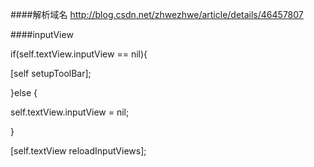 ####解析域名
http://blog.csdn.net/zhwezhwe/article/details/46457807


####inputView

if(self.textView.inputView == nil){



 [self setupToolBar];

 }else {



 self.textView.inputView = nil;

 }



 [self.textView reloadInputViews];
